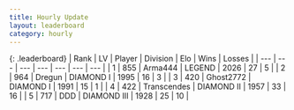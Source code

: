 ```yaml
---
title: Hourly Update
layout: leaderboard
category: hourly
---
```


{: .leaderboard}
| Rank | LV | Player | Division | Elo | Wins | Losses |
| --- | --- | --- | --- | --- | --- | --- |
| <span data-change="0">1</span> | 855 | <span title="ID: 1034">Arma444</span> | LEGEND | <span data-change="0">2026</span> | <span data-change="0">27</span> | <span data-change="0">5</span> |
| <span data-change="1">2</span> | 964 | <span title="ID: 337810">Dregun</span> | DIAMOND I | <span data-change="7">1995</span> | <span data-change="1">16</span> | <span data-change="0">3</span> |
| <span data-change="-1">3</span> | 420 | <span title="ID: 336637">Ghost2772</span> | DIAMOND I | <span data-change="0">1991</span> | <span data-change="0">15</span> | <span data-change="0">1</span> |
| <span data-change="0">4</span> | 422 | <span title="ID: 185505">Transcendes</span> | DIAMOND II | <span data-change="0">1957</span> | <span data-change="0">33</span> | <span data-change="0">16</span> |
| <span data-change="1">5</span> | 717 | <span title="ID: 477014">DDD</span> | DIAMOND III | <span data-change="0">1928</span> | <span data-change="0">25</span> | <span data-change="0">10</span> |